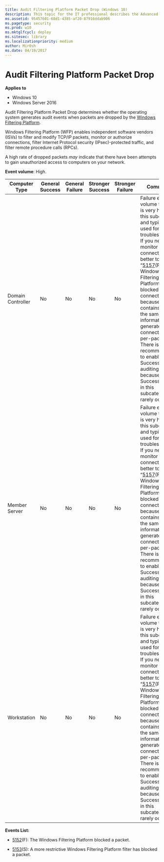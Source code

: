 ```yaml
---
title: Audit Filtering Platform Packet Drop (Windows 10)
description: This topic for the IT professional describes the Advanced Security Audit policy setting, Audit Filtering Platform Packet Drop, which determines whether the operating system generates audit events when packets are dropped by the Windows Filtering Platform.
ms.assetid: 95457601-68d1-4385-af20-87916ddab906
ms.pagetype: security
ms.prod: w10
ms.mktglfcycl: deploy
ms.sitesec: library
ms.localizationpriority: medium
author: Mir0sh
ms.date: 04/19/2017
---
```


# Audit Filtering Platform Packet Drop

**Applies to**
-   Windows 10
-   Windows Server 2016


Audit Filtering Platform Packet Drop determines whether the operating system generates audit events when packets are dropped by the [Windows Filtering Platform](https://msdn.microsoft.com/en-us/library/windows/desktop/aa366510(v=vs.85).aspx).

Windows Filtering Platform (WFP) enables independent software vendors (ISVs) to filter and modify TCP/IP packets, monitor or authorize connections, filter Internet Protocol security (IPsec)-protected traffic, and filter remote procedure calls (RPCs).

A high rate of dropped packets *may* indicate that there have been attempts to gain unauthorized access to computers on your network.

**Event volume**: High.

| Computer Type     | General Success | General Failure | Stronger Success | Stronger Failure | Comments                                                                                                                                                                                                                                                                                                                                                                                                                                                                                       |
|-------------------|-----------------|-----------------|------------------|------------------|------------------------------------------------------------------------------------------------------------------------------------------------------------------------------------------------------------------------------------------------------------------------------------------------------------------------------------------------------------------------------------------------------------------------------------------------------------------------------------------------|
| Domain Controller | No              | No              | No               | No               | Failure events volume typically is very high for this subcategory and typically used for troubleshooting. If you need to monitor blocked connections, it is better to use “[5157](event-5157.md)(F): The Windows Filtering Platform has blocked a connection,” because it contains almost the same information and generates per-connection, not per-packet.<br>There is no recommendation to enable Success auditing, because Success events in this subcategory rarely occur. |
| Member Server     | No              | No              | No               | No               | Failure events volume typically is very high for this subcategory and typically used for troubleshooting. If you need to monitor blocked connections, it is better to use “[5157](event-5157.md)(F): The Windows Filtering Platform has blocked a connection,” because it contains almost the same information and generates per-connection, not per-packet.<br>There is no recommendation to enable Success auditing, because Success events in this subcategory rarely occur. |
| Workstation       | No              | No              | No               | No               | Failure events volume typically is very high for this subcategory and typically used for troubleshooting. If you need to monitor blocked connections, it is better to use “[5157](event-5157.md)(F): The Windows Filtering Platform has blocked a connection,” because it contains almost the same information and generates per-connection, not per-packet.<br>There is no recommendation to enable Success auditing, because Success events in this subcategory rarely occur. |

**Events List:**

-   [5152](event-5152.md)(F): The Windows Filtering Platform blocked a packet.

-   [5153](event-5153.md)(S): A more restrictive Windows Filtering Platform filter has blocked a packet.

